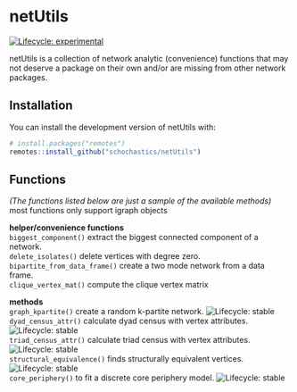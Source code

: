 
<!-- README.md is generated from README.Rmd. Please edit that file -->

# netUtils

<!-- badges: start -->

[![Lifecycle:
experimental](https://img.shields.io/badge/lifecycle-experimental-orange.svg)](https://www.tidyverse.org/lifecycle/#experimental)
<!-- badges: end -->

netUtils is a collection of network analytic (convenience) functions
that may not deserve a package on their own and/or are missing from
other network packages.

## Installation

You can install the development version of netUtils with:

``` r
# install.packages("remotes")
remotes::install_github("schochastics/netUtils")
```

## Functions

*(The functions listed below are just a sample of the available
methods)*  
most functions only support igraph objects

**helper/convenience functions**  
`biggest_component()` extract the biggest connected component of a
network.  
`delete_isolates()` delete vertices with degree zero.  
`bipartite_from_data_frame()` create a two mode network from a data
frame.  
`clique_vertex_mat()` compute the clique vertex matrix

**methods**  
`graph_kpartite()` create a random k-partite network. ![Lifecycle:
stable](https://img.shields.io/badge/lifecycle-stable-green.svg)  
`dyad_census_attr()` calculate dyad census with vertex attributes.
![Lifecycle:
stable](https://img.shields.io/badge/lifecycle-stable-green.svg)  
`triad_census_attr()` calculate triad census with vertex attributes.
![Lifecycle:
stable](https://img.shields.io/badge/lifecycle-stable-green.svg)  
`structural_equivalence()` finds structurally equivalent vertices.
![Lifecycle:
stable](https://img.shields.io/badge/lifecycle-stable-green.svg)  
`core_periphery()` to fit a discrete core periphery model. ![Lifecycle:
stable](https://img.shields.io/badge/lifecycle-experimental-orange.svg)
